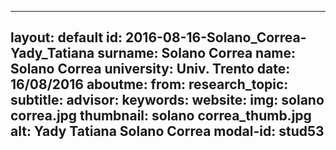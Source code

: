 ---
layout: default 
id: 2016-08-16-Solano_Correa-Yady_Tatiana
surname: Solano Correa
name: Solano Correa
university: Univ. Trento
date: 16/08/2016
aboutme: 
from: 
research_topic: 
subtitle: 
advisor: 
keywords: 
website: 
img: solano correa.jpg
thumbnail: solano correa_thumb.jpg
alt: Yady Tatiana Solano Correa
modal-id: stud53
------
